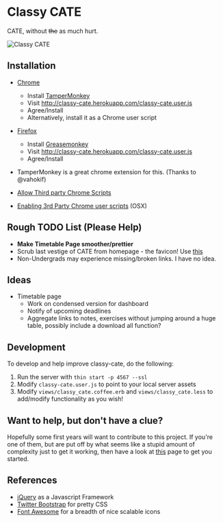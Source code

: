 # Classy CATE

CATE, without ~~the~~ as much hurt.

![Classy CATE](https://f.cloud.github.com/assets/510845/117032/1bde6e48-6c18-11e2-9452-0a37d6cd08d6.png "Classy CATE")


## Installation
  - [Chrome](https://www.google.com/intl/en/chrome/browser/)
    - Install [TamperMonkey](https://chrome.google.com/webstore/detail/tampermonkey/dhdgffkkebhmkfjojejmpbldmpobfkfo?hl=en)
    - Visit http://classy-cate.herokuapp.com/classy-cate.user.js
    - Agree/Install
    - Alternatively, install it as a Chrome user script
  - [Firefox](http://www.mozilla.org/en-US/firefox/new/)
    - Install [Greasemonkey](https://addons.mozilla.org/en-US/firefox/addon/greasemonkey/)
    - Visit http://classy-cate.herokuapp.com/classy-cate.user.js
    - Agree/Install

- TamperMonkey is a great chrome extension for this. (Thanks to @vahokif)
- [Allow Third party Chrome Scripts](http://solidsprite.com/2012/08/how-to-install-third-party-userscripts-in-chrome-mac-os-x/)
- [Enabling 3rd Party Chrome user scripts](http://userscripts.org/topics/113176) (OSX)

## Rough TODO List (Please Help)

- **Make Timetable Page smoother/prettier**
- Scrub last vestige of CATE from homepage - the favicon! Use [this](http://stackoverflow.com/questions/260857/changing-website-favicon-dynamically/260876#260876)
- Non-Undergrads may experience missing/broken links. I have no idea.

## Ideas

- Timetable page
  - Work on condensed version for dashboard
  - Notify of upcoming deadlines
  - Aggregate links to notes, exercises without jumping around a huge
  table, possibly include a download all function?

## Development

To develop and help improve classy-cate, do the following:

1. Run the server with `thin start -p 4567 --ssl`
2. Modify `classy-cate.user.js` to point to your local server assets
3. Modify `views/classy_cate.coffee.erb` and `views/classy_cate.less` to add/modify functionality as you wish!

## Want to help, but don't have a clue?

Hopefully some first years will want to contribute to this project. If
you're one of them, but are put off by what seems like a stupid amount
of complexity just to get it working, then have a look at [this](https://github.com/lmj112/classy-cate/wiki/Getting-off-the-Ground-for-Development) page to get you started.


## References

- [jQuery](http://api.jquery.com/jQuery/) as a Javascript Framework
- [Twitter Bootstrap](http://twitter.github.com/bootstrap/) for pretty CSS
- [Font Awesome](http://fortawesome.github.com/Font-Awesome/) for a breadth of nice scalable icons
